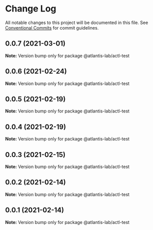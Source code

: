 # Change Log

All notable changes to this project will be documented in this file.
See [Conventional Commits](https://conventionalcommits.org) for commit guidelines.

## 0.0.7 (2021-03-01)

**Note:** Version bump only for package @atlantis-lab/actl-test





## 0.0.6 (2021-02-24)

**Note:** Version bump only for package @atlantis-lab/actl-test





## 0.0.5 (2021-02-19)

**Note:** Version bump only for package @atlantis-lab/actl-test





## 0.0.4 (2021-02-19)

**Note:** Version bump only for package @atlantis-lab/actl-test





## 0.0.3 (2021-02-15)

**Note:** Version bump only for package @atlantis-lab/actl-test





## 0.0.2 (2021-02-14)

**Note:** Version bump only for package @atlantis-lab/actl-test





## 0.0.1 (2021-02-14)

**Note:** Version bump only for package @atlantis-lab/actl-test
